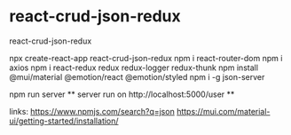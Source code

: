 # react-crud-json-redux
react-crud-json-redux

npx create-react-app react-crud-json-redux
npm i react-router-dom
npm i axios
npm i react-redux redux redux-logger redux-thunk
npm install @mui/material @emotion/react @emotion/styled
npm i -g json-server

npm run server
** server run on http://localhost:5000/user **


links:
https://www.npmjs.com/search?q=json
https://mui.com/material-ui/getting-started/installation/

